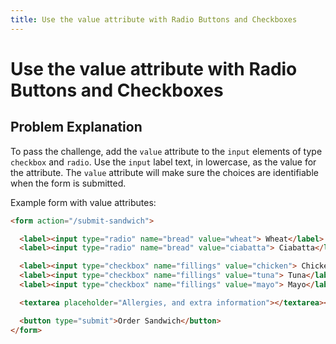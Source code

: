 ```yaml
---
title: Use the value attribute with Radio Buttons and Checkboxes
---
```

# Use the value attribute with Radio Buttons and Checkboxes

## Problem Explanation
To pass the challenge, add the `value` attribute to the `input` elements of type `checkbox` and `radio`. Use the `input` label text, in lowercase, as the value for the attribute. The `value` attribute will make sure the choices are identifiable when the form is submitted.

Example form with value attributes:
```html
<form action="/submit-sandwich">

  <label><input type="radio" name="bread" value="wheat"> Wheat</label>
  <label><input type="radio" name="bread" value="ciabatta"> Ciabatta</label><br>

  <label><input type="checkbox" name="fillings" value="chicken"> Chicken</label>
  <label><input type="checkbox" name="fillings" value="tuna"> Tuna</label>
  <label><input type="checkbox" name="fillings" value="mayo"> Mayo</label><br>

  <textarea placeholder="Allergies, and extra information"></textarea><br>

  <button type="submit">Order Sandwich</button>
</form>
```